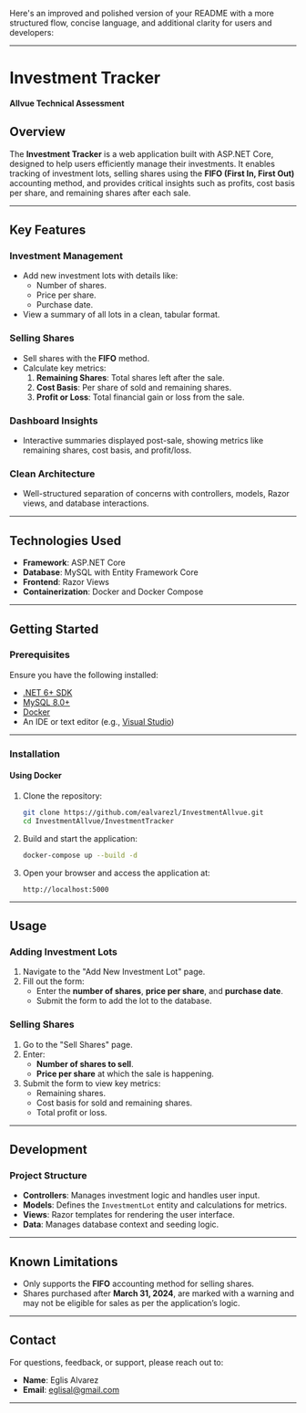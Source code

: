 Here's an improved and polished version of your README with a more structured flow, concise language, and additional clarity for users and developers:

---

# **Investment Tracker**  
**Allvue Technical Assessment**

## **Overview**  

The **Investment Tracker** is a web application built with ASP.NET Core, designed to help users efficiently manage their investments. It enables tracking of investment lots, selling shares using the **FIFO (First In, First Out)** accounting method, and provides critical insights such as profits, cost basis per share, and remaining shares after each sale.

---

## **Key Features**  

### **Investment Management**
- Add new investment lots with details like:
  - Number of shares.
  - Price per share.
  - Purchase date.
- View a summary of all lots in a clean, tabular format.

### **Selling Shares**
- Sell shares with the **FIFO** method.
- Calculate key metrics:
  1. **Remaining Shares**: Total shares left after the sale.
  2. **Cost Basis**: Per share of sold and remaining shares.
  3. **Profit or Loss**: Total financial gain or loss from the sale.

### **Dashboard Insights**
- Interactive summaries displayed post-sale, showing metrics like remaining shares, cost basis, and profit/loss.

### **Clean Architecture**
- Well-structured separation of concerns with controllers, models, Razor views, and database interactions.

---

## **Technologies Used**

- **Framework**: ASP.NET Core
- **Database**: MySQL with Entity Framework Core
- **Frontend**: Razor Views
- **Containerization**: Docker and Docker Compose

---

## **Getting Started**  

### **Prerequisites**  
Ensure you have the following installed:
- [.NET 6+ SDK](https://dotnet.microsoft.com/download)
- [MySQL 8.0+](https://www.mysql.com/downloads/)
- [Docker](https://www.docker.com/)
- An IDE or text editor (e.g., [Visual Studio](https://visualstudio.microsoft.com/))

---

### **Installation**  

#### **Using Docker**  
1. Clone the repository:
   ```bash
   git clone https://github.com/ealvarezl/InvestmentAllvue.git
   cd InvestmentAllvue/InvestmentTracker
   ```

2. Build and start the application:
   ```bash
   docker-compose up --build -d
   ```

3. Open your browser and access the application at:
   ```
   http://localhost:5000
   ```


---

## **Usage**  

### **Adding Investment Lots**
1. Navigate to the "Add New Investment Lot" page.
2. Fill out the form:
   - Enter the **number of shares**, **price per share**, and **purchase date**.
   - Submit the form to add the lot to the database.

### **Selling Shares**
1. Go to the "Sell Shares" page.
2. Enter:
   - **Number of shares to sell**.
   - **Price per share** at which the sale is happening.
3. Submit the form to view key metrics:
   - Remaining shares.
   - Cost basis for sold and remaining shares.
   - Total profit or loss.

---

## **Development**  

### **Project Structure**
- **Controllers**: Manages investment logic and handles user input.
- **Models**: Defines the `InvestmentLot` entity and calculations for metrics.
- **Views**: Razor templates for rendering the user interface.
- **Data**: Manages database context and seeding logic.

---

## **Known Limitations**

- Only supports the **FIFO** accounting method for selling shares.
- Shares purchased after **March 31, 2024**, are marked with a warning and may not be eligible for sales as per the application’s logic.

---

## **Contact**  

For questions, feedback, or support, please reach out to:  
- **Name**: Eglis Alvarez  
- **Email**: eglisal@gmail.com  

--- 
